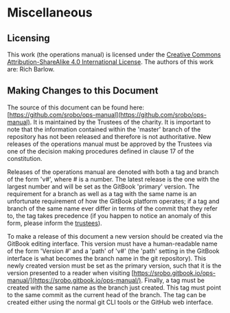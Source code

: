 # Miscellaneous

## Licensing

This work \(the operations manual\) is licensed under the [Creative Commons Attribution-ShareAlike 4.0 International License](https://creativecommons.org/licenses/by-sa/4.0/). The authors of this work are: Rich Barlow.

## Making Changes to this Document

The source of this document can be found here: [https://github.com/srobo/ops-manual](https://github.com/srobo/ops-manual). It is maintained by the Trustees of the charity. It is important to note that the information contained within the 'master' branch of the repository has not been released and therefore is not authoritative. New releases of the operations manual must be approved by the Trustees via one of the decision making procedures defined in clause 17 of the constitution.

Releases of the operations manual are denoted with both a tag and branch of the form 'v\#', where \# is a number. The latest release is the one with the largest number and will be set as the GitBook 'primary' version. The requirement for a branch as well as a tag with the same name is an unfortunate requirement of how the GitBook platform operates; if a tag and branch of the same name ever differ in terms of the commit that they refer to, the tag takes precedence \(if you happen to notice an anomaly of this form, please inform the [trustees](mailto:trustees@studentrobotics.org)\).

To make a release of this document a new version should be created via the GitBook editing interface. This version must have a human-readable name of the form 'Version \#' and a 'path' of 'v\#' \(the 'path' setting in the GitBook interface is what becomes the branch name in the git repository\). This newly created version must be set as the primary version, such that it is the version presented to a reader when visiting [https://srobo.gitbook.io/ops-manual/](https://srobo.gitbook.io/ops-manual/). Finally, a tag must be created with the same name as the branch just created. This tag must point to the same commit as the current head of the branch. The tag can be created either using the normal git CLI tools or the GitHub web interface.

